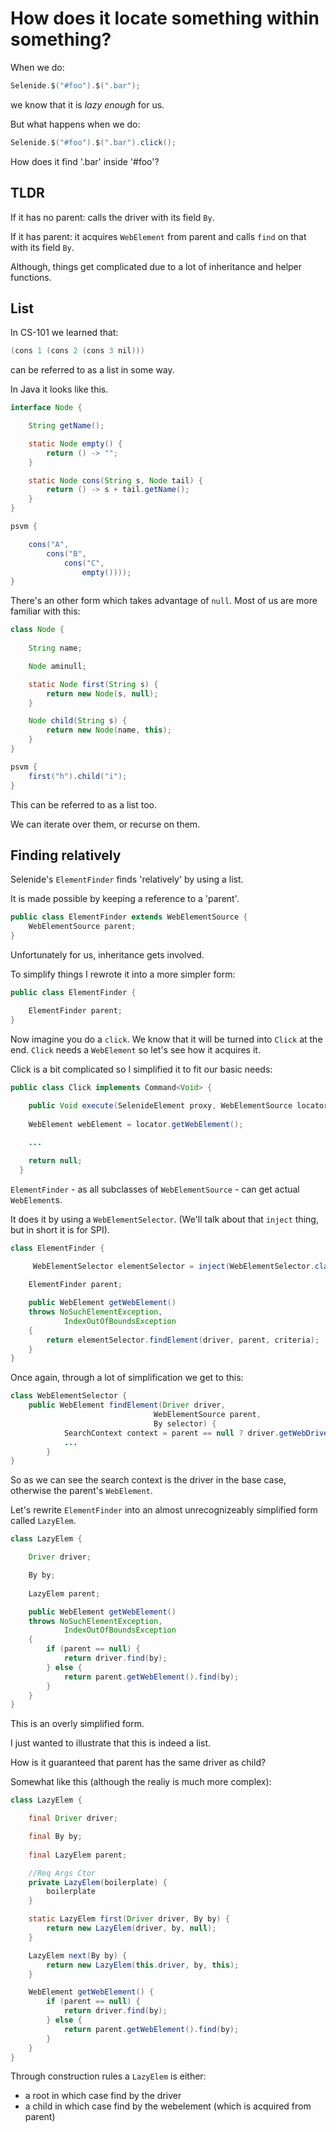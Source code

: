 # How does it locate something within something?

When we do:

```java
Selenide.$("#foo").$(".bar");
```

we know that it is *lazy enough* for us.

But what happens when we do:

```java
Selenide.$("#foo").$(".bar").click();
```

How does it find '.bar' inside '#foo'?

## TLDR

If it has no parent: calls the driver with its field `By`.

If it has parent: it acquires `WebElement` from parent and calls `find` on that with its field `By`.

Although, things get complicated due to a lot of inheritance and helper functions.

## List

In CS-101 we learned that:

```java
(cons 1 (cons 2 (cons 3 nil)))
```

can be referred to as a list in some way.

In Java it looks like this.

```java
interface Node {

    String getName();

    static Node empty() {
        return () -> "";
    }

    static Node cons(String s, Node tail) {
        return () -> s + tail.getName();
    }
}

psvm {

    cons("A",
        cons("B",
            cons("C",
                empty())));
}
```

There's an other form which takes advantage of `null`. Most of us are more familiar with this:

```java
class Node {
    
    String name;

    Node aminull;

    static Node first(String s) {
        return new Node(s, null);
    }

    Node child(String s) {
        return new Node(name, this);
    }
}

psvm {
    first("h").child("i");
}
```

This can be referred to as a list too.

We can iterate over them, or recurse on them.

## Finding relatively

Selenide's `ElementFinder` finds 'relatively' by using a list.

It is made possible by keeping a reference to a 'parent'.

```java
public class ElementFinder extends WebElementSource {
    WebElementSource parent;
}
```

Unfortunately for us, inheritance gets involved.

To simplify things I rewrote it into a more simpler form:

```java
public class ElementFinder {

    ElementFinder parent;
}
```

Now imagine you do a `click`. We know that it will be turned into `Click` at the end. `Click` needs a `WebElement` so let's see how it acquires it.

Click is a bit complicated so I simplified it to fit our basic needs:

```java
public class Click implements Command<Void> {
  
    public Void execute(SelenideElement proxy, WebElementSource locator, Object[] args) {
   
    WebElement webElement = locator.getWebElement();

    ...

    return null;
  }
```

`ElementFinder` - as all subclasses of `WebElementSource` - can get actual `WebElement`s.

It does it by using a `WebElementSelector`. (We'll talk about that `inject` thing, but in short it is for SPI).

```java
class ElementFinder {

     WebElementSelector elementSelector = inject(WebElementSelector.class);
    
    ElementFinder parent;

    public WebElement getWebElement()
    throws NoSuchElementException,
            IndexOutOfBoundsException
    {
        return elementSelector.findElement(driver, parent, criteria);
    }
}
```

Once again, through a lot of simplification we get to this:

```java
class WebElementSelector {
    public WebElement findElement(Driver driver,
                                WebElementSource parent,
                                By selector) {
            SearchContext context = parent == null ? driver.getWebDriver() : parent.getWebElement();
            ...
        }
}
```

So as we can see the search context is the driver in the base case, otherwise the parent's `WebElement`.

Let's rewrite `ElementFinder` into an almost unrecognizeably simplified form called `LazyElem`.

```java
class LazyElem {

    Driver driver;

    By by;
    
    LazyElem parent;

    public WebElement getWebElement()
    throws NoSuchElementException,
            IndexOutOfBoundsException
    {
        if (parent == null) {
            return driver.find(by);
        } else {
            return parent.getWebElement().find(by);
        }
    }
}
```

This is an overly simplified form.

I just wanted to illustrate that this is indeed a list.

How is it guaranteed that parent has the same driver as child?

Somewhat like this (although the realiy is much more complex):

```java
class LazyElem {

    final Driver driver;

    final By by;
    
    final LazyElem parent;

    //Req Args Ctor
    private LazyElem(boilerplate) {
        boilerplate
    }

    static LazyElem first(Driver driver, By by) {
        return new LazyElem(driver, by, null);
    }

    LazyElem next(By by) {
        return new LazyElem(this.driver, by, this);
    }

    WebElement getWebElement() {
        if (parent == null) {
            return driver.find(by);
        } else {
            return parent.getWebElement().find(by);
        }
    }
}
```

Through construction rules a `LazyElem` is either:
- a root in which case find by the driver
- a child in which case find by the webelement (which is acquired from parent)
